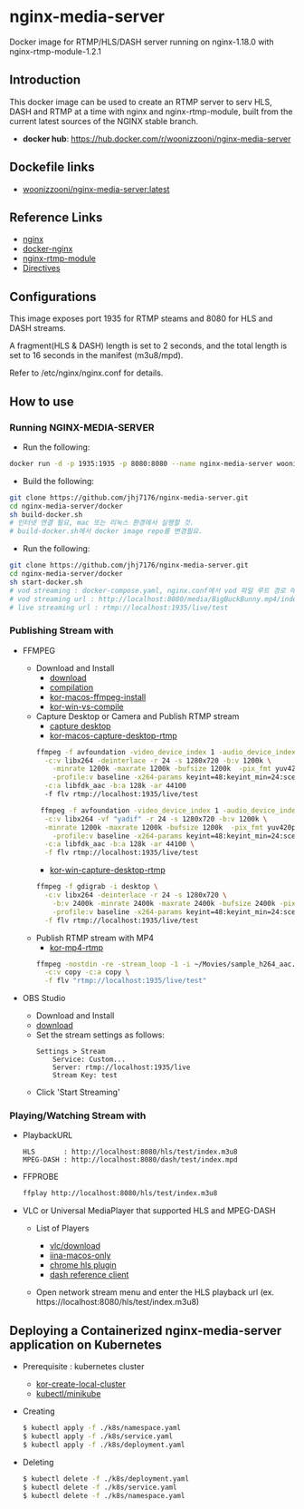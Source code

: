 # nginx-media-server
Docker image for RTMP/HLS/DASH server running on nginx-1.18.0 with nginx-rtmp-module-1.2.1

## Introduction
This docker image can be used to create an RTMP server to serv HLS, DASH and RTMP at a time with nginx and nginx-rtmp-module, built from the current latest sources of the NGINX stable branch. 

* **docker hub**: <https://hub.docker.com/r/woonizzooni/nginx-media-server>

## Dockefile links
- [woonizzooni/nginx-media-server:latest]()


## Reference Links
- [nginx](https://nginx.org/)
- [docker-nginx](https://github.com/nginxinc/docker-nginx)
- [nginx-rtmp-module](https://github.com/arut/nginx-rtmp-module)
- [Directives](https://github.com/arut/nginx-rtmp-module/wiki/Directives)


## Configurations
This image exposes port 1935 for RTMP steams and 8080 for HLS and DASH streams. 

A fragment(HLS & DASH) length is set to 2 seconds, and the total length is set to 16 seconds in the manifest (m3u8/mpd).

Refer to /etc/nginx/nginx.conf for details.

## How to use

### Running NGINX-MEDIA-SERVER
* Run the following:
```bash
docker run -d -p 1935:1935 -p 8080:8080 --name nginx-media-server woonizzooni/nginx-media-server:latest
```

* Build the following:
```bash
git clone https://github.com/jhj7176/nginx-media-server.git
cd nginx-media-server/docker
sh build-docker.sh
# 인터넷 연결 필요, mac 또는 리눅스 환경에서 실행할 것.
# build-docker.sh에서 docker image repo를 변경필요. 
```

* Run the following:
```bash
git clone https://github.com/jhj7176/nginx-media-server.git
cd nginx-media-server/docker
sh start-docker.sh
# vod streaming : docker-compose.yaml, nginx.conf에서 vod 파일 루트 경로 매핑 필요.
# vod streaming url : http://localhost:8080/media/BigBuckBunny.mp4/index.m3u8
# live streaming url : rtmp://localhost:1935/live/test
```

### Publishing Stream with
* FFMPEG

  * Download and Install 
    - [download](https://ffmpeg.org/download.html)
    - [compilation](https://trac.ffmpeg.org/wiki/CompilationGuide)
    - [kor-macos-ffmpeg-install](https://woonizzooni.tistory.com/entry/macOS-ffmpeg-설치)
    - [kor-win-vs-compile](https://woonizzooni.tistory.com/entry/FFmpeg-Visual-Studio-2019-컴파일-1)
  * Capture Desktop or Camera and Publish RTMP stream
    - [capture desktop](https://trac.ffmpeg.org/wiki/Capture/Desktop)
    - [kor-macos-capture-desktop-rtmp](https://woonizzooni.tistory.com/entry/macos-ffmpeg으로-화면캡처capture-desktop해서-rtmp송출)
    ```bash
    ffmpeg -f avfoundation -video_device_index 1 -audio_device_index 0 -i "default" \
      -c:v libx264 -deinterlace -r 24 -s 1280x720 -b:v 1200k \
        -minrate 1200k -maxrate 1200k -bufsize 1200k  -pix_fmt yuv420p \
        -profile:v baseline -x264-params keyint=48:keyint_min=24:scenecut=0:bframes=0 \
      -c:a libfdk_aac -b:a 128k -ar 44100
      -f flv rtmp://localhost:1935/live/test
    ```
    ```bash
     ffmpeg -f avfoundation -video_device_index 1 -audio_device_index 0 -i "default" \
      -c:v libx264 -vf "yadif" -r 24 -s 1280x720 -b:v 1200k \
      -minrate 1200k -maxrate 1200k -bufsize 1200k  -pix_fmt yuv420p \
        -profile:v baseline -x264-params keyint=48:keyint_min=24:scenecut=0:bframes=0 \
      -c:a libfdk_aac -b:a 128k -ar 44100 \
      -f flv rtmp://localhost:1935/live/test
    ```
    - [kor-win-capture-desktop-rtmp](https://woonizzooni.tistory.com/entry/Windows-ffmpeg으로-화면캡처capture-desktop해서-rtmp송출)
    ```bash
    ffmpeg -f gdigrab -i desktop \
      -c:v libx264 -deinterlace -r 24 -s 1280x720 \
        -b:v 2400k -minrate 2400k -maxrate 2400k -bufsize 2400k -pix_fmt yuv420p \
        -profile:v baseline -x264-params keyint=48:keyint_min=24:scenecut=0:bframes=0 \
      -f flv rtmp://localhost:1935/live/test
    ```
  * Publish RTMP stream with MP4
    - [kor-mp4-rtmp](https://woonizzooni.tistory.com/entry/ffmpeg과-동영상-파일로-rtmp-송출하기)
    ```bash
    ffmpeg -nostdin -re -stream_loop -1 -i ~/Movies/sample_h264_aac.mp4 \
      -c:v copy -c:a copy \
      -f flv "rtmp://localhost:1935/live/test"
    ```

* OBS Studio

  * Download and Install
   - [download](https://obsproject.com/ko/download) 
  * Set the stream settings as follows:
    ```settings
    Settings > Stream
        Service: Custom...
        Server: rtmp://localhost:1935/live
        Stream Key: test
    ```
  * Click 'Start Streaming' 


### Playing/Watching Stream with 
* PlaybackURL
  ```playbackURL
  HLS       : http://localhost:8080/hls/test/index.m3u8
  MPEG-DASH : http://localhost:8080/dash/test/index.mpd
  ```

* FFPROBE
  ```bash
  ffplay http://localhost:8080/hls/test/index.m3u8
  ```

* VLC or Universal MediaPlayer that supported HLS and MPEG-DASH

  * List of Players
    - [vlc/download](https://www.videolan.org)
    - [iina-macos-only](https://iina.io/)
    - [chrome hls plugin](https://chrome.google.com/webstore/detail/native-hls-playback/emnphkkblegpebimobpbekeedfgemhof)
    - [dash reference client](https://reference.dashif.org/dash.js/)

  * Open network stream menu and enter the HLS playback url (ex. https://localhost:8080/hls/test/index.m3u8)


## Deploying a Containerized nginx-media-server application on Kubernetes

* Prerequisite : kubernetes cluster
  - [kor-create-local-cluster](https://woonizzooni.tistory.com/entry/로컬에-Kubernetes-실행-환경-만들기)
  - [kubectl/minikube](https://kubernetes.io/ko/docs/tasks/tools/)

* Creating
  ```bash
  $ kubectl apply -f ./k8s/namespace.yaml
  $ kubectl apply -f ./k8s/service.yaml
  $ kubectl apply -f ./k8s/deployment.yaml
  ```

* Deleting
  ```bash
  $ kubectl delete -f ./k8s/deployment.yaml
  $ kubectl delete -f ./k8s/service.yaml
  $ kubectl delete -f ./k8s/namespace.yaml
  ```
